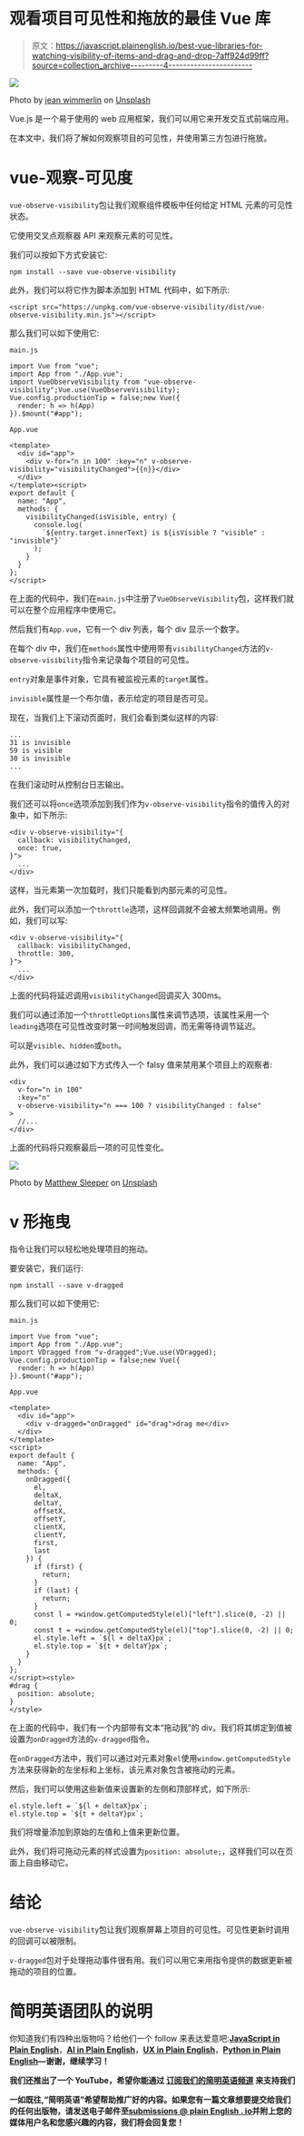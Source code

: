 # 观看项目可见性和拖放的最佳 Vue 库

> 原文：<https://javascript.plainenglish.io/best-vue-libraries-for-watching-visibility-of-items-and-drag-and-drop-7aff924d99ff?source=collection_archive---------4----------------------->

![](img/cabac5c50b598453ad1fb1974536bf98.png)

Photo by [jean wimmerlin](https://unsplash.com/@jwimmerli?utm_source=medium&utm_medium=referral) on [Unsplash](https://unsplash.com?utm_source=medium&utm_medium=referral)

Vue.js 是一个易于使用的 web 应用框架，我们可以用它来开发交互式前端应用。

在本文中，我们将了解如何观察项目的可见性，并使用第三方包进行拖放。

# vue-观察-可见度

`vue-observe-visibility`包让我们观察组件模板中任何给定 HTML 元素的可见性状态。

它使用交叉点观察器 API 来观察元素的可见性。

我们可以按如下方式安装它:

```
npm install --save vue-observe-visibility
```

此外，我们可以将它作为脚本添加到 HTML 代码中，如下所示:

```
<script src="https://unpkg.com/vue-observe-visibility/dist/vue-observe-visibility.min.js"></script>
```

那么我们可以如下使用它:

`main.js`

```
import Vue from "vue";
import App from "./App.vue";
import VueObserveVisibility from "vue-observe-visibility";Vue.use(VueObserveVisibility);
Vue.config.productionTip = false;new Vue({
  render: h => h(App)
}).$mount("#app");
```

`App.vue`

```
<template>
  <div id="app">
    <div v-for="n in 100" :key="n" v-observe-visibility="visibilityChanged">{{n}}</div>
  </div>
</template><script>
export default {
  name: "App",
  methods: {
    visibilityChanged(isVisible, entry) {
      console.log(
        `${entry.target.innerText} is ${isVisible ? "visible" : "invisible"}`
      );
    }
  }
};
</script>
```

在上面的代码中，我们在`main.js`中注册了`VueObserveVisibility`包，这样我们就可以在整个应用程序中使用它。

然后我们有`App.vue`，它有一个 div 列表，每个 div 显示一个数字。

在每个 div 中，我们在`methods`属性中使用带有`visibilityChanged`方法的`v-observe-visibility`指令来记录每个项目的可见性。

`entry`对象是事件对象，它具有被监视元素的`target`属性。

`invisible`属性是一个布尔值，表示给定的项目是否可见。

现在，当我们上下滚动页面时，我们会看到类似这样的内容:

```
...
31 is invisible
59 is visible
30 is invisible
...
```

在我们滚动时从控制台日志输出。

我们还可以将`once`选项添加到我们作为`v-observe-visibility`指令的值传入的对象中，如下所示:

```
<div v-observe-visibility="{
  callback: visibilityChanged,
  once: true,
}">
  ...
</div>
```

这样，当元素第一次加载时，我们只能看到内部元素的可见性。

此外，我们可以添加一个`throttle`选项，这样回调就不会被太频繁地调用。例如，我们可以写:

```
<div v-observe-visibility="{
  callback: visibilityChanged,
  throttle: 300,
}">
  ...
</div>
```

上面的代码将延迟调用`visibilityChanged`回调买入 300ms。

我们可以通过添加一个`throttleOptions`属性来调节选项，该属性采用一个`leading`选项在可见性改变时第一时间触发回调，而无需等待调节延迟。

可以是`visible`、`hidden`或`both`。

此外，我们可以通过如下方式传入一个 falsy 值来禁用某个项目上的观察者:

```
<div
  v-for="n in 100"
  :key="n"
  v-observe-visibility="n === 100 ? visibilityChanged : false"
>
  //...
</div>
```

上面的代码将只观察最后一项的可见性变化。

![](img/0b4ff8e42812a6441d611f5588d43065.png)

Photo by [Matthew Sleeper](https://unsplash.com/@mjsleeper?utm_source=medium&utm_medium=referral) on [Unsplash](https://unsplash.com?utm_source=medium&utm_medium=referral)

# v 形拖曳

指令让我们可以轻松地处理项目的拖动。

要安装它，我们运行:

```
npm install --save v-dragged
```

那么我们可以如下使用它:

`main.js`

```
import Vue from "vue";
import App from "./App.vue";
import VDragged from "v-dragged";Vue.use(VDragged);
Vue.config.productionTip = false;new Vue({
  render: h => h(App)
}).$mount("#app");
```

`App.vue`

```
<template>
  <div id="app">
    <div v-dragged="onDragged" id="drag">drag me</div>
  </div>
</template>
<script>
export default {
  name: "App",
  methods: {
    onDragged({
      el,
      deltaX,
      deltaY,
      offsetX,
      offsetY,
      clientX,
      clientY,
      first,
      last
    }) {
      if (first) {
        return;
      }
      if (last) {
        return;
      }
      const l = +window.getComputedStyle(el)["left"].slice(0, -2) || 0;
      const t = +window.getComputedStyle(el)["top"].slice(0, -2) || 0;
      el.style.left = `${l + deltaX}px`;
      el.style.top = `${t + deltaY}px`;
    }
  }
};
</script><style>
#drag {
  position: absolute;
}
</style>
```

在上面的代码中，我们有一个内部带有文本“拖动我”的 div。我们将其绑定到值被设置为`onDragged`方法的`v-dragged`指令。

在`onDragged`方法中，我们可以通过对元素对象`el`使用`window.getComputedStyle`方法来获得新的左坐标和上坐标，该元素对象包含被拖动的元素。

然后，我们可以使用这些新值来设置新的左侧和顶部样式，如下所示:

```
el.style.left = `${l + deltaX}px`;
el.style.top = `${t + deltaY}px`;
```

我们将增量添加到原始的左值和上值来更新位置。

此外，我们将可拖动元素的样式设置为`position: absolute;`，这样我们可以在页面上自由移动它。

# 结论

`vue-observe-visibility`包让我们观察屏幕上项目的可见性。可见性更新时调用的回调可以被限制。

`v-dragged`包对于处理拖动事件很有用。我们可以用它来用指令提供的数据更新被拖动的项目的位置。

# **简明英语团队的说明**

你知道我们有四种出版物吗？给他们一个 follow 来表达爱意吧:[**JavaScript in Plain English**](https://medium.com/javascript-in-plain-english)，[**AI in Plain English**](https://medium.com/ai-in-plain-english)，[**UX in Plain English**](https://medium.com/ux-in-plain-english)，[**Python in Plain English**](https://medium.com/python-in-plain-english)**—谢谢，继续学习！**

**我们还推出了一个 YouTube，希望你能通过 [**订阅我们的简明英语频道**](https://www.youtube.com/channel/UCtipWUghju290NWcn8jhyAw) 来支持我们**

**一如既往,“简明英语”希望帮助推广好的内容。如果您有一篇文章想要提交给我们的任何出版物，请发送电子邮件至[**submissions @ plain English . io**](mailto:submissions@plainenglish.io)**并附上您的媒体用户名和您感兴趣的内容，我们将会回复您！****